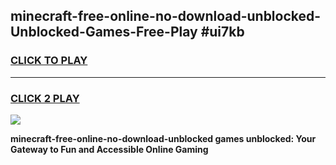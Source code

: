 
## minecraft-free-online-no-download-unblocked-Unblocked-Games-Free-Play #ui7kb
<h3>
<a href="https://us.freeplayer.one?title=minecraft-free-online-no-download-unblocked&ref=9M">CLICK TO PLAY</a></h3>
<hr>

<h3>
<a href="https://us.freeplayer.one?title=minecraft-free-online-no-download-unblocked&ref=9M">CLICK 2 PLAY</a>
  
</h3>

<a href="https://us.freeplayer.one?title=minecraft-free-online-no-download-unblocked&ref=9M"><img src="https://clearcache.store/games.png"></a>


**minecraft-free-online-no-download-unblocked games unblocked: Your Gateway to Fun and Accessible Online Gaming**
